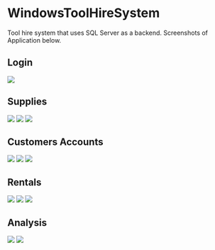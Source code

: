 # WindowsToolHireSystem

Tool hire system that uses SQL Server as a backend.
Screenshots of Application below.
<h2>Login</h2>
<img src="Login.PNG">
<h2>Supplies</h2>
<img src="AddSupply.PNG">
<img src="UpdateSupply.PNG">
<img src="RemoveSupply.PNG">
<h2>Customers Accounts</h2>
<img src="OpenAccount.PNG">
<img src="UpdateCustomer.PNG">
<img src="CloseAccount.PNG">
<h2>Rentals</h2>
<img src="ProcessRental.PNG">
<img src="ReturnRental.PNG">
<img src="RentalPayment.PNG">
<h2>Analysis</h2>
<img src="RevenueAnalysis.PNG">
<img src="TypeAnalysis.PNG">






